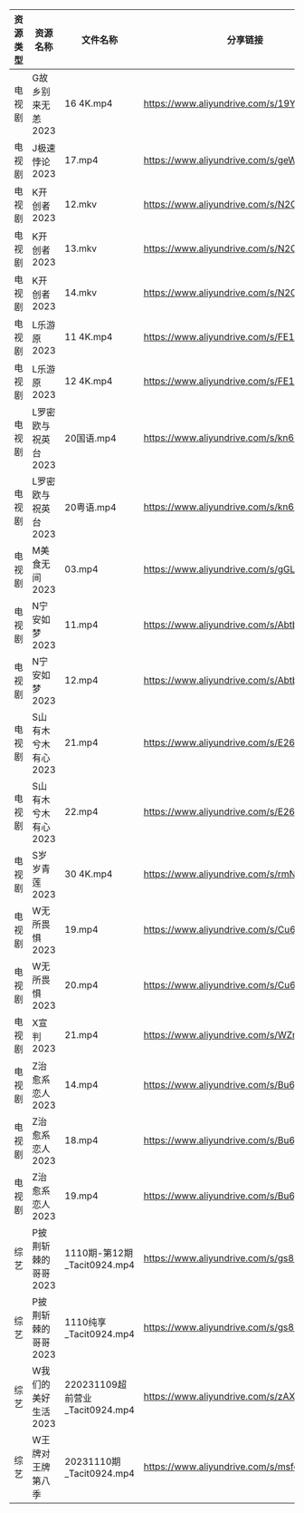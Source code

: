 | 资源类型 | 资源名称         | 文件名称                        | 分享链接                                      | 更新时间       |
| ---- | ------------ | --------------------------- | ----------------------------------------- | ---------- |
| 电视剧  | G故乡别来无恙2023  | 16 4K.mp4                   | https://www.aliyundrive.com/s/19Yd53iwKSU | 2023-11-11 |
| 电视剧  | J极速悖论2023    | 17.mp4                      | https://www.aliyundrive.com/s/geWN6KFM4F3 | 2023-11-11 |
| 电视剧  | K开创者2023     | 12.mkv                      | https://www.aliyundrive.com/s/N2CmALY5X1B | 2023-11-11 |
| 电视剧  | K开创者2023     | 13.mkv                      | https://www.aliyundrive.com/s/N2CmALY5X1B | 2023-11-11 |
| 电视剧  | K开创者2023     | 14.mkv                      | https://www.aliyundrive.com/s/N2CmALY5X1B | 2023-11-11 |
| 电视剧  | L乐游原2023     | 11 4K.mp4                   | https://www.aliyundrive.com/s/FE1ruJGrYMb | 2023-11-11 |
| 电视剧  | L乐游原2023     | 12 4K.mp4                   | https://www.aliyundrive.com/s/FE1ruJGrYMb | 2023-11-11 |
| 电视剧  | L罗密欧与祝英台2023 | 20国语.mp4                    | https://www.aliyundrive.com/s/kn6cToaQ17A | 2023-11-11 |
| 电视剧  | L罗密欧与祝英台2023 | 20粤语.mp4                    | https://www.aliyundrive.com/s/kn6cToaQ17A | 2023-11-11 |
| 电视剧  | M美食无间2023    | 03.mp4                      | https://www.aliyundrive.com/s/gGLnmrzF2iW | 2023-11-11 |
| 电视剧  | N宁安如梦2023    | 11.mp4                      | https://www.aliyundrive.com/s/AbtbD1DVoha | 2023-11-11 |
| 电视剧  | N宁安如梦2023    | 12.mp4                      | https://www.aliyundrive.com/s/AbtbD1DVoha | 2023-11-11 |
| 电视剧  | S山有木兮木有心2023 | 21.mp4                      | https://www.aliyundrive.com/s/E26JyHnrEfb | 2023-11-11 |
| 电视剧  | S山有木兮木有心2023 | 22.mp4                      | https://www.aliyundrive.com/s/E26JyHnrEfb | 2023-11-11 |
| 电视剧  | S岁岁青莲2023    | 30 4K.mp4                   | https://www.aliyundrive.com/s/rmNksMTm4rs | 2023-11-11 |
| 电视剧  | W无所畏惧2023    | 19.mp4                      | https://www.aliyundrive.com/s/Cu63hcUUwzn | 2023-11-11 |
| 电视剧  | W无所畏惧2023    | 20.mp4                      | https://www.aliyundrive.com/s/Cu63hcUUwzn | 2023-11-11 |
| 电视剧  | X宣判2023      | 21.mp4                      | https://www.aliyundrive.com/s/WZmywrp2FQC | 2023-11-11 |
| 电视剧  | Z治愈系恋人2023   | 14.mp4                      | https://www.aliyundrive.com/s/Bu6judR2zBs | 2023-11-11 |
| 电视剧  | Z治愈系恋人2023   | 18.mp4                      | https://www.aliyundrive.com/s/Bu6judR2zBs | 2023-11-11 |
| 电视剧  | Z治愈系恋人2023   | 19.mp4                      | https://www.aliyundrive.com/s/Bu6judR2zBs | 2023-11-11 |
| 综艺   | P披荆斩棘的哥哥2023 | 1110期-第12期_Tacit0924.mp4    | https://www.aliyundrive.com/s/gs8uMNUWtqr | 2023-11-11 |
| 综艺   | P披荆斩棘的哥哥2023 | 1110纯享_Tacit0924.mp4        | https://www.aliyundrive.com/s/gs8uMNUWtqr | 2023-11-11 |
| 综艺   | W我们的美好生活2023 | 220231109超前营业_Tacit0924.mp4 | https://www.aliyundrive.com/s/zAXrGigJxgY | 2023-11-11 |
| 综艺   | W王牌对王牌第八季    | 20231110期_Tacit0924.mp4     | https://www.aliyundrive.com/s/msfoWynj5eP | 2023-11-11 |
